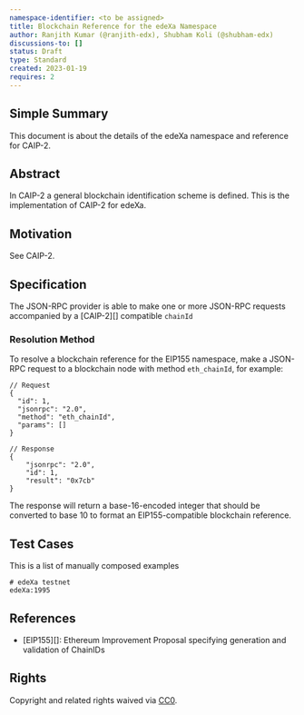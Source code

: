 ```yaml
---
namespace-identifier: <to be assigned>
title: Blockchain Reference for the edeXa Namespace
author: Ranjith Kumar (@ranjith-edx), Shubham Koli (@shubham-edx)
discussions-to: []
status: Draft
type: Standard
created: 2023-01-19
requires: 2
---
```


## Simple Summary

This document is about the details of the edeXa namespace and reference for CAIP-2.

## Abstract

In CAIP-2 a general blockchain identification scheme is defined. This is the
implementation of CAIP-2 for edeXa.

## Motivation

See CAIP-2.

## Specification

The JSON-RPC provider is able to make one or more JSON-RPC requests accompanied
by a [CAIP-2][] compatible `chainId`

### Resolution Method

To resolve a blockchain reference for the EIP155 namespace, make a JSON-RPC
request to a blockchain node with method `eth_chainId`, for example:

```
// Request
{
  "id": 1,
  "jsonrpc": "2.0",
  "method": "eth_chainId",
  "params": []
}

// Response
{
    "jsonrpc": "2.0",
    "id": 1,
    "result": "0x7cb"
}
```

The response will return a base-16-encoded integer that should be converted to
base 10 to format an EIP155-compatible blockchain reference.

## Test Cases

This is a list of manually composed examples

```
# edeXa testnet
edeXa:1995

```

## References

- [EIP155][]: Ethereum Improvement Proposal specifying generation and validation of ChainIDs


## Rights

Copyright and related rights waived via [CC0](../LICENSE).
